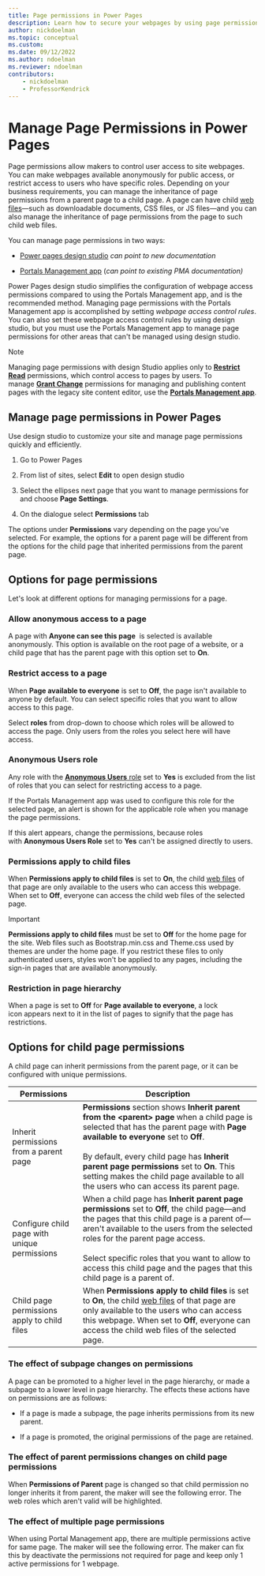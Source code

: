 ```yaml
---
title: Page permissions in Power Pages
description: Learn how to secure your webpages by using page permissions.
author: nickdoelman
ms.topic: conceptual
ms.custom: 
ms.date: 09/12/2022
ms.author: ndoelman
ms.reviewer: ndoelman
contributors:
    - nickdoelman
    - ProfessorKendrick
---
```


# Manage Page Permissions in Power Pages

Page permissions allow makers to control user access to site webpages. You can make webpages available anonymously for public access, or restrict access to users who have specific roles. Depending on your business requirements, you can manage the inheritance of page permissions from a parent page to a child page. A page can have child [<u>web files</u>](/power-apps/maker/portals/configure/web-files)—such as downloadable documents, CSS files, or JS files—and you can also manage the inheritance of page permissions from the page to such child web files.

You can manage page permissions in two ways:

-   [<u>Power pages design studio</u>](/power-apps/maker/portals/configure/webpage-access-control#manage-page-permissions-using-portals-studio) *can point to new documentation*

-   [<u>Portals Management app</u>](/power-apps/maker/portals/configure/webpage-access-control#manage-page-permissions-using-portal-management-app) (*can point to existing PMA documentation)*

Power Pages design studio simplifies the configuration of webpage access permissions compared to using the Portals Management app, and is the recommended method. Managing page permissions with the Portals Management app is accomplished by setting *webpage access control rules*. You can also set these webpage access control rules by using design studio, but you must use the Portals Management app to manage page permissions for other areas that can't be managed using design studio.

>[!NOTE]
> Managing page permissions with design Studio applies only to [**<u>Restrict Read</u>**](/power-apps/maker/portals/configure/webpage-access-control#restrict-read) permissions, which control access to pages by users. To manage [**<u>Grant Change</u>**](/power-apps/maker/portals/configure/webpage-access-control#grant-change) permissions for managing and publishing content pages with the legacy site content editor, use the [**<u>Portals Management app</u>**](/power-apps/maker/portals/configure/webpage-access-control#manage-page-permissions-using-portal-management-app).

## Manage page permissions in Power Pages

Use design studio to customize your site and manage page permissions quickly and efficiently.

1. Go to Power Pages

1. From list of sites, select **Edit** to open design studio

1. Select the ellipses next page that you want to manage permissions for and choose **Page Settings**.

1. On the dialogue select **Permissions** tab

The options under **Permissions** vary depending on the page you've selected. For example, the options for a parent page will be different from the options for the child page that inherited permissions from the parent page.

## Options for page permissions

Let's look at different options for managing permissions for a page.

### Allow anonymous access to a page

A page with **Anyone can see this page**  is selected is available anonymously. This option is available on the root page of a website, or a child page that has the parent page with this option set to **On**.

### Restrict access to a page

When **Page available to everyone** is set to **Off**, the page isn't available to anyone by default. You can select specific roles that you want to allow access to this page.

Select **roles** from drop-down to choose which roles will be allowed to access the page. Only users from the roles you select here will have access.

### Anonymous Users role

Any role with the [**Anonymous Users**<u> role</u>](/power-apps/maker/portals/configure/create-web-roles#attributes-and-relationships) set to **Yes** is excluded from the list of roles that you can select for restricting access to a page.

If the Portals Management app was used to configure this role for the selected page, an alert is shown for the applicable role when you manage the page permissions.

If this alert appears, change the permissions, because roles with **Anonymous Users Role** set to **Yes** can't be assigned directly to users.

### Permissions apply to child files

When **Permissions apply to child files** is set to **On**, the child [<u>web files</u>](/power-apps/maker/portals/configure/web-files) of that page are only available to the users who can access this webpage. When set to **Off**, everyone can access the child web files of the selected page.


>[!IMPORTANT]
>**Permissions apply to child files** must be set to **Off** for the home page for the site. Web files such as Bootstrap.min.css and Theme.css used by themes are under the home page. If you restrict these files to only authenticated users, styles won't be applied to any pages, including the sign-in pages that are available anonymously.

### Restriction in page hierarchy

When a page is set to **Off** for **Page available to everyone**, a lock icon appears next to it in the list of pages to signify that the page has restrictions.


## Options for child page permissions

A child page can inherit permissions from the parent page, or it can be configured with unique permissions.


|Permissions|Description|
|---------|---------|
|Inherit permissions from a parent page|**Permissions** section shows **Inherit parent from the &lt;parent&gt; page** when a child page is selected that has the parent page with **Page available to everyone** set to **Off**.<br /><br />By default, every child page has **Inherit parent page permissions** set to **On**. This setting makes the child page available to all the users who can access its parent page.|
|Configure child page with unique permissions|When a child page has **Inherit parent page permissions** set to **Off**, the child page—and the pages that this child page is a parent of—aren't available to the users from the selected roles for the parent page access.<br /><br />Select specific roles that you want to allow to access this child page and the pages that this child page is a parent of.|
|Child page permissions apply to child files|When **Permissions apply to child files** is set to **On**, the child [<u>web files</u>](/power-apps/maker/portals/configure/web-files) of that page are only available to the users who can access this webpage. When set to **Off**, everyone can access the child web files of the selected page.|

### The effect of subpage changes on permissions

A page can be promoted to a higher level in the page hierarchy, or made a subpage to a lower level in page hierarchy. The effects these actions have on permissions are as follows:

- If a page is made a subpage, the page inherits permissions from its new parent. 

- If a page is promoted, the original permissions of the page are retained.

### The effect of parent permissions changes on child page permissions

When **Permissions of Parent** page is changed so that child permission no longer inherits it from parent, the maker will see the following error. The web roles which aren't valid will be highlighted.

### The effect of multiple page permissions

When using Portal Management app, there are multiple permissions active for same page. The maker will see the following error. The maker can fix this by deactivate the permissions not required for page and keep only 1 active permissions for 1 webpage.



